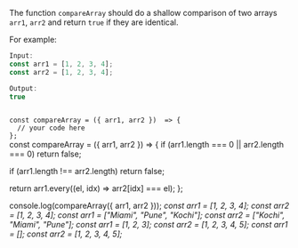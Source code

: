 The function `compareArray` should do a shallow comparison of two arrays `arr1`, `arr2` and return `true` if they are identical.

For example:
```js
Input:
const arr1 = [1, 2, 3, 4];
const arr2 = [1, 2, 3, 4];

Output:
true
```
<codeblock language="javascript" type="exercise" testMode="multipleInput">
<code>
const compareArray = ({ arr1, arr2 })  => {
  // your code here
};
</code>

<solution>
const compareArray = ({ arr1, arr2 }) => {
  if (arr1.length === 0 || arr2.length === 0) return false;

  if (arr1.length !== arr2.length) return false;

  return arr1.every((el, idx) => arr2[idx] === el);
};
</solution>

<testcases>
<caller>
console.log(compareArray({ arr1, arr2 }));
</caller>
<testcase>
<i>
const arr1 = [1, 2, 3, 4];
const arr2 = [1, 2, 3, 4];
</i>
</testcase>
<testcase>
<i>
const arr1 = ["Miami", "Pune", "Kochi"];
const arr2 = ["Kochi", "Miami", "Pune"];
</i>
</testcase>
<testcase>
<i>
const arr1 = [1, 2, 3];
const arr2 = [1, 2, 3, 4, 5];
</i>
</testcase>
<testcase>
<i>
const arr1 = [];
const arr2 = [1, 2, 3, 4, 5];
</i>
</testcase>
</testcases>
</codeblock>
